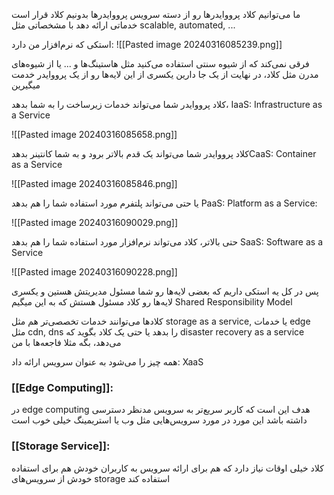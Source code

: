 ما می‌توانیم کلاد پرووایدرها رو از دسته سرویس پرووایدرها بدونیم
کلاد قرار است خدماتی ارائه دهد با مشخصاتی مثل scalable, automated, ...

استکی که نرم‌افزار من دارد:
![[Pasted image 20240316085239.png]]

فرقی نمی‌کند که از شیوه سنتی استفاده می‌کنید مثل هاستینگ‌ها و ... یا از شیوه‌های مدرن مثل کلاد، در نهایت از یک جا دارین یکسری از این لایه‌ها رو از یک پرووایدر خدمت میگیرین

کلاد پرووایدر شما می‌تواند خدمات زیرساخت را به شما بدهد، IaaS:
Infrastructure as a Service

![[Pasted image 20240316085658.png]]

کلاد پرووایدر شما می‌تواند یک قدم بالاتر برود و به شما کانتینر بدهدCaaS:
Container as a Service

![[Pasted image 20240316085846.png]]

یا حتی می‌تواند پلتفرم مورد استفاده شما را هم بدهد PaaS:
Platform as a Service:

![[Pasted image 20240316090029.png]]

حتی بالاتر، کلاد می‌تواند نرم‌افزار مورد استفاده شما را هم بدهد SaaS:
Software as a Service

![[Pasted image 20240316090228.png]]


پس در کل یه استکی داریم که بعضی لایه‌ها رو شما مسئول مدیریتش هستین و یکسری لایه‌ها رو کلاد مسئول هستش که به این میگیم Shared Responsibility Model

کلادها می‌توانند خدمات تخصصی‌تر هم مثل storage as a service, یا خدمات edge مثل cdn, dns را بدهد
یا حتی یک کلاد بگوید که disaster recovery as a service می‌دهد، بگه مثلا فاجعه‌ها با من

همه چیز را می‌شود به عنوان سرویس ارائه داد: XaaS


### [[Edge Computing]]:
در edge computing هدف این است که کاربر سریع‌تر به سرویس مدنظر دسترسی داشته باشد
این مورد در مورد سرویس‌هایی مثل وب یا استریمینگ خیلی خوب است


### [[Storage Service]]:
کلاد خیلی اوقات نیاز دارد که هم برای ارائه سرویس به کاربران خودش هم برای استفاده خودش از سرویس‌های storage استفاده کند

